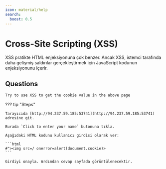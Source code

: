 ```yaml
---
icon: material/help
search:
  boost: 0.5
---
```


# Cross-Site Scripting (XSS)

XSS pratikte HTML enjeksiyonuna çok benzer. Ancak XSS, istemci tarafında daha gelişmiş saldırılar gerçekleştirmek için JavaScript kodunun enjeksiyonunu içerir.

## Questions

```text
Try to use XSS to get the cookie value in the above page
```

??? tip "Steps"

    Tarayıcıda [http://94.237.59.185:53741](http://94.237.59.185:53741) adresine git.

    Burada `Click to enter your name` butonuna tıkla.

    Aşağıdaki HTML kodunu kullanıcı girdisi olarak ver:

    ```html
    #"><img src=/ onerror=alert(document.cookie)>
    ```

    Girdiyi onayla. Ardından cevap sayfada görüntülenecektir.
